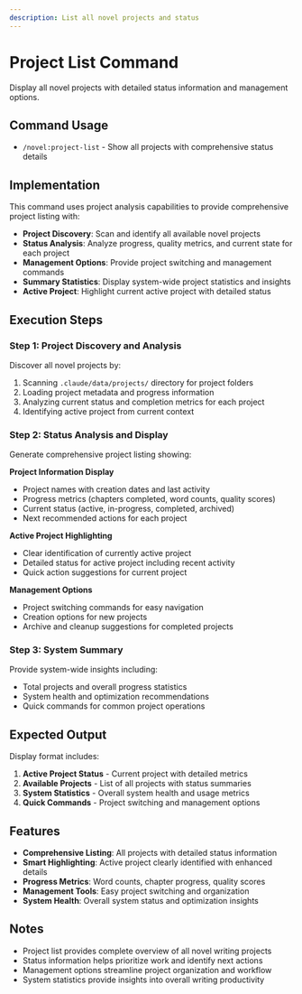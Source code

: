```yaml
---
description: List all novel projects and status
---
```


# Project List Command

Display all novel projects with detailed status information and management options.

## Command Usage

- `/novel:project-list` - Show all projects with comprehensive status details

## Implementation

This command uses project analysis capabilities to provide comprehensive project listing with:

- **Project Discovery**: Scan and identify all available novel projects
- **Status Analysis**: Analyze progress, quality metrics, and current state for each project
- **Management Options**: Provide project switching and management commands
- **Summary Statistics**: Display system-wide project statistics and insights
- **Active Project**: Highlight current active project with detailed status

## Execution Steps

### Step 1: Project Discovery and Analysis

Discover all novel projects by:
1. Scanning `.claude/data/projects/` directory for project folders
2. Loading project metadata and progress information
3. Analyzing current status and completion metrics for each project
4. Identifying active project from current context

### Step 2: Status Analysis and Display

Generate comprehensive project listing showing:

**Project Information Display**
- Project names with creation dates and last activity
- Progress metrics (chapters completed, word counts, quality scores)
- Current status (active, in-progress, completed, archived)
- Next recommended actions for each project

**Active Project Highlighting**
- Clear identification of currently active project
- Detailed status for active project including recent activity
- Quick action suggestions for current project

**Management Options**
- Project switching commands for easy navigation
- Creation options for new projects
- Archive and cleanup suggestions for completed projects

### Step 3: System Summary

Provide system-wide insights including:
- Total projects and overall progress statistics
- System health and optimization recommendations
- Quick commands for common project operations

## Expected Output

Display format includes:

1. **Active Project Status** - Current project with detailed metrics
2. **Available Projects** - List of all projects with status summaries  
3. **System Statistics** - Overall system health and usage metrics
4. **Quick Commands** - Project switching and management options

## Features

- **Comprehensive Listing**: All projects with detailed status information
- **Smart Highlighting**: Active project clearly identified with enhanced details
- **Progress Metrics**: Word counts, chapter progress, quality scores
- **Management Tools**: Easy project switching and organization
- **System Health**: Overall system status and optimization insights

## Notes

- Project list provides complete overview of all novel writing projects
- Status information helps prioritize work and identify next actions
- Management options streamline project organization and workflow
- System statistics provide insights into overall writing productivity